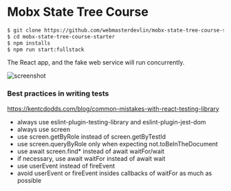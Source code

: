 # Mobx State Tree Course

```zsh
$ git clone https://github.com/webmasterdevlin/mobx-state-tree-course-starter.git
$ cd mobx-state-tree-course-starter
$ npm installs
$ npm run start:fullstack
```

The React app, and the fake web service will run concurrently.

![screenshot](./screenshot-reactjs.png)

### Best practices in writing tests

https://kentcdodds.com/blog/common-mistakes-with-react-testing-library

- always use eslint-plugin-testing-library and eslint-plugin-jest-dom
- always use screen
- use screen.getByRole instead of screen.getByTestId
- use screen.queryByRole only when expecting not.toBeInTheDocument
- use await screen.find\* instead of await waitFor/wait
- if necessary, use await waitFor instead of await wait
- use userEvent instead of fireEvent
- avoid userEvent or fireEvent insides callbacks of waitFor as much as possible
